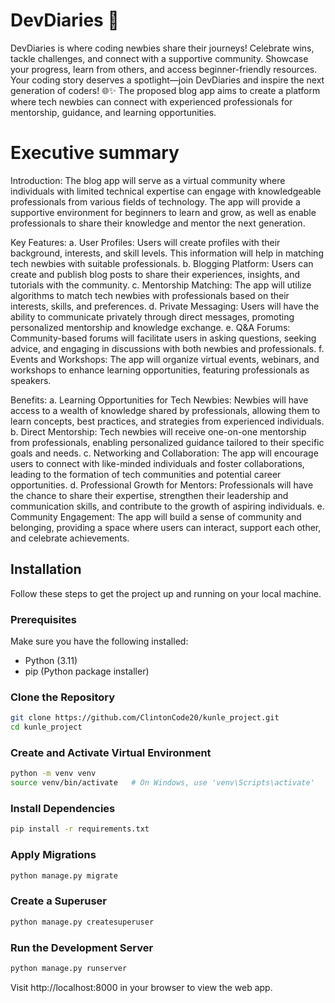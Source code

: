 # DevDiaries 🚀

DevDiaries is where coding newbies share their journeys! Celebrate wins, tackle challenges, and connect with a supportive community. Showcase your progress, learn from others, and access beginner-friendly resources. Your coding story deserves a spotlight—join DevDiaries and inspire the next generation of coders! 🌐✨
The proposed blog app aims to create a platform where tech newbies can connect with experienced professionals for mentorship, guidance, and learning opportunities.<br>

# Executive summary 

Introduction: The blog app will serve as a virtual community where individuals with limited technical expertise can engage with knowledgeable professionals from various fields of technology. The app will provide a supportive environment for beginners to learn and grow, as well as enable professionals to share their knowledge and mentor the next generation.

Key Features: a. User Profiles: Users will create profiles with their background, interests, and skill levels. This information will help in matching tech newbies with suitable professionals. b. Blogging Platform: Users can create and publish blog posts to share their experiences, insights, and tutorials with the community. c. Mentorship Matching: The app will utilize algorithms to match tech newbies with professionals based on their interests, skills, and preferences. d. Private Messaging: Users will have the ability to communicate privately through direct messages, promoting personalized mentorship and knowledge exchange. e. Q&A Forums: Community-based forums will facilitate users in asking questions, seeking advice, and engaging in discussions with both newbies and professionals. f. Events and Workshops: The app will organize virtual events, webinars, and workshops to enhance learning opportunities, featuring professionals as speakers.

Benefits: a. Learning Opportunities for Tech Newbies: Newbies will have access to a wealth of knowledge shared by professionals, allowing them to learn concepts, best practices, and strategies from experienced individuals. b. Direct Mentorship: Tech newbies will receive one-on-one mentorship from professionals, enabling personalized guidance tailored to their specific goals and needs. c. Networking and Collaboration: The app will encourage users to connect with like-minded individuals and foster collaborations, leading to the formation of tech communities and potential career opportunities. d. Professional Growth for Mentors: Professionals will have the chance to share their expertise, strengthen their leadership and communication skills, and contribute to the growth of aspiring individuals. e. Community Engagement: The app will build a sense of community and belonging, providing a space where users can interact, support each other, and celebrate achievements.


## Installation

Follow these steps to get the project up and running on your local machine.

### Prerequisites

Make sure you have the following installed:

- Python (3.11)
- pip (Python package installer)

### Clone the Repository

```bash
git clone https://github.com/ClintonCode20/kunle_project.git
cd kunle_project
```
### Create and Activate Virtual Environment
```bash
python -m venv venv
source venv/bin/activate   # On Windows, use 'venv\Scripts\activate'
```

### Install Dependencies
```bash
pip install -r requirements.txt
```

### Apply Migrations
```bash
python manage.py migrate
```

### Create a Superuser
```bash
python manage.py createsuperuser
```

### Run the Development Server
```bash
python manage.py runserver
```

Visit http://localhost:8000 in your browser to view the web app.










